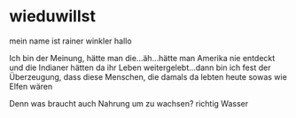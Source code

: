 # wieduwillst
mein name ist rainer winkler 
hallo 

Ich bin der Meinung, hätte man die...äh...hätte man Amerika nie entdeckt und die Indianer hätten da ihr Leben weitergelebt...dann bin ich fest der Überzeugung, dass diese Menschen, die damals da lebten heute sowas wie Elfen wären

Denn was braucht auch Nahrung um zu wachsen? richtig Wasser

